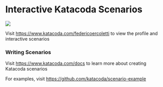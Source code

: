 # Interactive Katacoda Scenarios

[![](http://shields.katacoda.com/katacoda/federicoercoletti/count.svg)](https://www.katacoda.com/federicoercoletti "Get your profile on Katacoda.com")

Visit https://www.katacoda.com/federicoercoletti to view the profile and interactive scenarios

### Writing Scenarios
Visit https://www.katacoda.com/docs to learn more about creating Katacoda scenarios

For examples, visit https://github.com/katacoda/scenario-example

